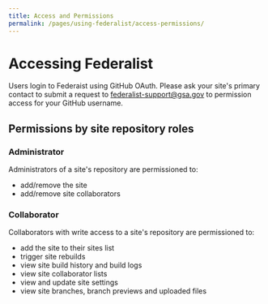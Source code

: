```yaml
---
title: Access and Permissions
permalink: /pages/using-federalist/access-permissions/
---
```


# Accessing Federalist

Users login to Federaist using GitHub OAuth.  Please ask your site's primary contact to submit a request to federalist-support@gsa.gov to permission access for your GitHub username.

## Permissions by site repository roles

### Administrator

Administrators of a site's repository are permissioned to:
* add/remove the site
* add/remove site collaborators

### Collaborator

Collaborators with write access to a site's repository are permissioned to:
- add the site to their sites list
- trigger site rebuilds
- view site build history and build logs
- view site collaborator lists
- view and update site settings
- view site branches, branch previews and uploaded files

